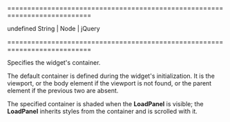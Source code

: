 ===========================================================================
<!--default-->undefined<!--/default-->
<!--type-->String | Node | jQuery<!--/type-->
===========================================================================

<!--shortDescription-->
Specifies the widget's container. 
<!--/shortDescription-->

<!--fullDescription-->
The default container is defined during the widget's initialization. It is the viewport, or the body element if the viewport is not found, or the parent element if the previous two are absent.

The specified container is shaded when the **LoadPanel** is visible; the **LoadPanel** inherits styles from the container and is scrolled with it.
<!--/fullDescription-->
